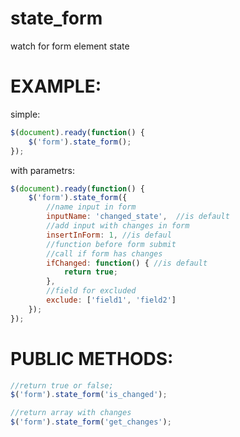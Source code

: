 state_form
==========

watch for form element state


EXAMPLE:
==========

simple: 

```javascript
$(document).ready(function() {
	$('form').state_form();
});
```

with parametrs:

```javascript
$(document).ready(function() {
	$('form').state_form({
		//name input in form
		inputName: 'changed_state',  //is default
		//add input with changes in form
		insertInForm: 1, //is defaul
		//function before form submit
		//call if form has changes
		ifChanged: function() { //is default
			return true;
		},
		//field for excluded
		exclude: ['field1', 'field2']
	});
});
```

PUBLIC METHODS:
==========

```javascript
//return true or false;
$('form').state_form('is_changed');

//return array with changes
$('form').state_form('get_changes');
```